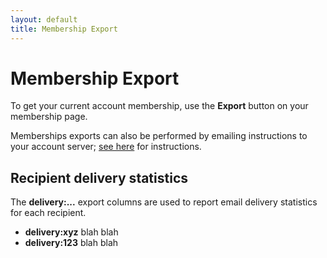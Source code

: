 ```yaml
---
layout: default
title: Membership Export
---
```



# Membership Export

To get your current account membership, use the **Export** button on
your membership page.


<div class="adv">  <!-- START ADVANCED -->

Memberships exports can also be performed by emailing instructions to
your account server; [see here](./emailactions[LINK-QARGS]) for
instructions.

</div>  <!-- END ADVANCED -->


## Recipient delivery statistics

The **delivery:...** export columns are used to report email delivery
statistics for each recipient.   

*  **delivery:xyz**  blah blah
*  **delivery:123**  blah blah

